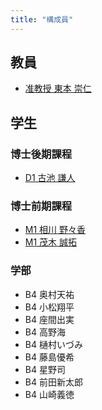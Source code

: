 ```yaml
---
title: "構成員"
---
```

## 教員
- [准教授 東本 崇仁](/tomoto/)

## 学生
### 博士後期課程
- [D1 古池 謙人](https://www.koike.app/)

### 博士前期課程
- [M1 相川 野々香](/members/aikawa/)
- [M1 茂木 誠拓](/members/mogi/)

### 学部
- B4 奥村天祐
- B4 小松翔平
- B4 座間出実
- B4 高野海
- B4 樋村いづみ
- B4 藤島優希
- B4 星野司
- B4 前田新太郎
- B4 山崎義徳
